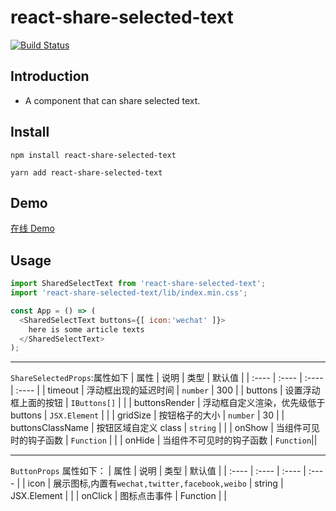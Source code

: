 # react-share-selected-text

[![Build Status](https://www.travis-ci.org/mortalYoung/react-share-selected-text.svg?branch=master)](https://www.travis-ci.org/mortalYoung/react-share-selected-text)

## Introduction

- A component that can share selected text.

## Install

```Base
npm install react-share-selected-text
```

```Base
yarn add react-share-selected-text
```

## Demo

[在线 Demo](https://mortalyoung.github.io/react-share-selected-text/)

## Usage

```JavaScript
import SharedSelectText from 'react-share-selected-text';
import 'react-share-selected-text/lib/index.min.css';

const App = () => (
  <SharedSelectText buttons={[ icon:'wechat' ]}>
    here is some article texts
  </SharedSelectText>
);
```

---

`ShareSelectedProps`:属性如下
| 属性 | 说明 | 类型 | 默认值 |
| :---- | :---- | :---- | :---- |
| timeout | 浮动框出现的延迟时间 | `number` | 300 |
| buttons | 设置浮动框上面的按钮 | `IButtons[]` | |
| buttonsRender | 浮动框自定义渲染，优先级低于 buttons | `JSX.Element` | |
| gridSize | 按钮格子的大小 | `number` | 30 |
| buttonsClassName | 按钮区域自定义 class | `string` | |
| onShow | 当组件可见时的钩子函数 | `Function` | |
| onHide | 当组件不可见时的钩子函数 | `Function`||

---

`ButtonProps` 属性如下：
| 属性 | 说明 | 类型 | 默认值 |
| :---- | :---- | :---- | :---- |
| icon | 展示图标,内置有`wechat,twitter,facebook,weibo` | string | JSX.Element | |
| onClick | 图标点击事件 | Function | |
